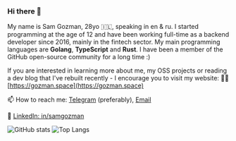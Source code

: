 ### Hi there 👋

My name is Sam Gozman, 28yo 🇮🇱, speaking in en & ru. I started programming at the age of 12 and have been working full-time as a backend developer since 2016, mainly in the fintech sector. My main programming languages are **Golang**, **TypeScript** and **Rust**. I have been a member of the GitHub open-source community for a long time :)

If you are interested in learning more about me, my OSS projects or reading a dev blog that I've rebuilt recently - I encourage you to visit my website:
👨‍💻 [https://gozman.space](https://gozman.space)

📫 How to reach me: [Telegram](https://t.me/samgozman) (preferably), [Email](mailto:sam@gozman.space)

📇 [LinkedIn: in/samgozman](https://www.linkedin.com/in/samgozman/)

![GitHub stats](https://samgozman-github-readme-stats.extr.app/?username=samgozman&count_private=true&show_icons=true&theme=transparent&hide_border=true&hide_rank=true&show=reviews)
![Top Langs](https://samgozman-github-readme-stats.extr.app/top-langs/?username=samgozman&layout=compact&theme=transparent&hide_border=true&langs_count=10&exclude_repo=BLV-MGN-Cube-SKR-Pro-TMC2209,sensors-data-collection)
